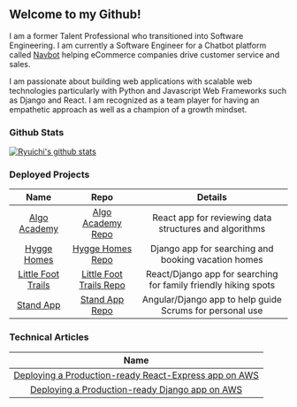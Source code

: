 ## Welcome to my Github!

I am a former Talent Professional who transitioned into Software Engineering.
I am currently a Software Engineer for a Chatbot platform called [Navbot](http://navbot.io) helping eCommerce companies drive customer service and sales.

I am passionate about building web applications with scalable web technologies particularly with Python and Javascript Web Frameworks such as Django and React.
I am recognized as a team player for having an empathetic approach as well as a champion of a growth mindset.

### Github Stats

[![Ryuichi's github stats](https://github-readme-stats.vercel.app/api?username=rmiyazaki6499)](https://github.com/anuraghazra/github-readme-stats)

### Deployed Projects

|                                Name                            |  Repo  |                          Details                          |
| :------------------------------------------------------------: | :----: | :-------------------------------------------------------: |
| [Algo Academy](https://algoacademy.dev)                        |  [Algo Academy Repo](https://github.com/akatsuki-co/algoacademy)   |  React app for reviewing data structures and algorithms   |
| [Hygge Homes](https://hyggehomes.dev/)                         | [Hygge Homes Repo](https://github.com/akatsuki-co/hyggehomes)      |  Django app for searching and booking vacation homes      |
| [Little Foot Trails](https://little-foot-trails.herokuapp.com) | [Little Foot Trails Repo](https://github.com/rmiyazaki6499/little-foot-trails)       | React/Django app for searching for family friendly hiking spots  |
| [Stand App](https://draychee-standapp.web.app)                 | [Stand App Repo](https://github.com/rmiyazaki6499/standapp)       | Angular/Django app to help guide Scrums for personal use         |     

### Technical Articles
  
|                                Name                            |
| :------------------------------------------------------------: |
| [Deploying a Production-ready React-Express app on AWS](https://dev.to/rmiyazaki6499/deploying-a-production-ready-react-express-app-on-aws-62m)                        |
| [Deploying a Production-ready Django app on AWS](https://dev.to/rmiyazaki6499/deploying-a-production-ready-django-app-on-aws-1pk3) |
